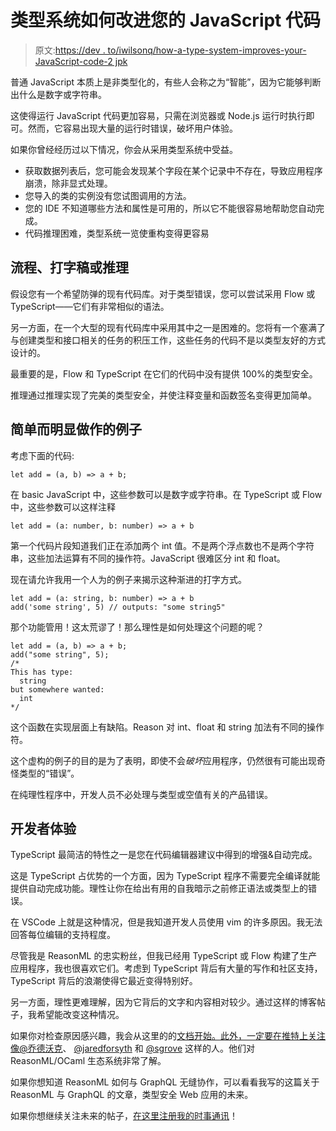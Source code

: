 # 类型系统如何改进您的 JavaScript 代码

> 原文:[https://dev . to/iwilsonq/how-a-type-system-improves-your-JavaScript-code-2 jpk](https://dev.to/iwilsonq/how-a-type-system-improves-your-javascript-code-2jpk)

普通 JavaScript 本质上是非类型化的，有些人会称之为“智能”，因为它能够判断出什么是数字或字符串。

这使得运行 JavaScript 代码更加容易，只需在浏览器或 Node.js 运行时执行即可。然而，它容易出现大量的运行时错误，破坏用户体验。

如果你曾经经历过以下情况，你会从采用类型系统中受益。

*   获取数据列表后，您可能会发现某个字段在某个记录中不存在，导致应用程序崩溃，除非显式处理。
*   您导入的类的实例没有您试图调用的方法。
*   您的 IDE 不知道哪些方法和属性是可用的，所以它不能很容易地帮助您自动完成。
*   代码推理困难，类型系统一览使重构变得更容易

## [](#flow-typescript-or-reasonml)流程、打字稿或推理

假设您有一个希望防弹的现有代码库。对于类型错误，您可以尝试采用 Flow 或 TypeScript——它们有非常相似的语法。

另一方面，在一个大型的现有代码库中采用其中之一是困难的。您将有一个塞满了与创建类型和接口相关的任务的积压工作，这些任务的代码不是以类型友好的方式设计的。

最重要的是，Flow 和 TypeScript 在它们的代码中没有提供 100%的类型安全。

推理通过推理实现了完美的类型安全，并使注释变量和函数签名变得更加简单。

## [](#simple-and-clearly-contrived-examples)简单而明显做作的例子

考虑下面的代码:

```
let add = (a, b) => a + b; 
```

在 basic JavaScript 中，这些参数可以是数字或字符串。在 TypeScript 或 Flow 中，这些参数可以这样注释

```
let add = (a: number, b: number) => a + b 
```

第一个代码片段知道我们正在添加两个 int 值。不是两个浮点数也不是两个字符串，这些加法运算有不同的操作符。JavaScript 很难区分 int 和 float。

现在请允许我用一个人为的例子来揭示这种渐进的打字方式。

```
let add = (a: string, b: number) => a + b
add('some string', 5) // outputs: "some string5" 
```

那个功能管用！这太荒谬了！那么理性是如何处理这个问题的呢？

```
let add = (a, b) => a + b;
add("some string", 5);
/*
This has type:
  string
but somewhere wanted:
  int
*/ 
```

这个函数在实现层面上有缺陷。Reason 对 int、float 和 string 加法有不同的操作符。

这个虚构的例子的目的是为了表明，即使不会*破坏*应用程序，仍然很有可能出现奇怪类型的“错误”。

在纯理性程序中，开发人员不必处理与类型或空值有关的产品错误。

## [](#developer-experience)开发者体验

TypeScript 最简洁的特性之一是您在代码编辑器建议中得到的增强&自动完成。

这是 TypeScript 占优势的一个方面，因为 TypeScript 程序不需要完全编译就能提供自动完成功能。理性让你在给出有用的自我暗示之前修正语法或类型上的错误。

在 VSCode 上就是这种情况，但是我知道开发人员使用 vim 的许多原因。我无法回答每位编辑的支持程度。

尽管我是 ReasonML 的忠实粉丝，但我已经用 TypeScript 或 Flow 构建了生产应用程序，我也很喜欢它们。考虑到 TypeScript 背后有大量的写作和社区支持，TypeScript 背后的浪潮使得它最近变得特别好。

另一方面，理性更难理解，因为它背后的文字和内容相对较少。通过这样的博客帖子，我希望能改变这种情况。

如果你对检查原因感兴趣，我会从这里的的[文档开始。此外，一定要在推特上关注像](https://reasonml.github.io)[@乔德沃克](https://twitter.com/@jordwalke)、 [@jaredforsyth](https://twitter.com/@jaredforsyth) 和 [@sgrove](https://twitter.com/@sgrove) 这样的人。他们对 ReasonML/OCaml 生态系统非常了解。

如果你想知道 ReasonML 如何与 GraphQL 无缝协作，可以看看我写的这篇关于 ReasonML 与 GraphQL 的文章，类型安全 Web 应用的未来。

如果你想继续关注未来的帖子，[在这里注册我的时事通讯](https://buttondown.email/iwilsonq)！